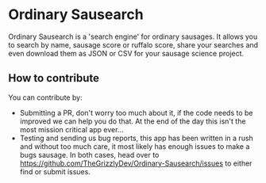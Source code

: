 # Ordinary Sausearch
Ordinary Sausearch is a 'search engine' for ordinary sausages. It allows you to search by name, sausage score or ruffalo score, share your searches and even download them as JSON or CSV for your sausage science project.

## How to contribute
You can contribute by:
- Submitting a PR, don't worry too much about it, if the code needs to be improved we can help you do that. At the end of the day this isn't the most mission critical app ever...
- Testing and sending us bug reports, this app has been written in a rush and without too much care, it most likely has enough issues to make a bugs sausage.
In both cases, head over to https://github.com/TheGrizzlyDev/Ordinary-Sausearch/issues to either find or submit issues.